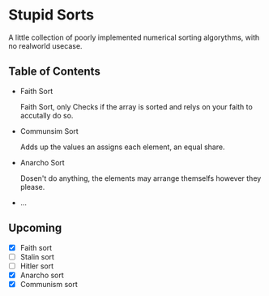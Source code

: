 # Stupid Sorts

A little collection of poorly implemented numerical sorting algorythms, with no realworld usecase.

## Table of Contents

* Faith Sort

    Faith Sort, only Checks if the array is sorted and relys on your faith to accutally do so.
* Communsim Sort

    Adds up the values an assigns each element, an equal share.
* Anarcho Sort

    Dosen't do anything, the elements may arrange themselfs however they please.

* ...

## Upcoming

* [x] Faith sort
* [ ] Stalin sort
* [ ] Hitler sort
* [x] Anarcho sort
* [x] Communism sort
